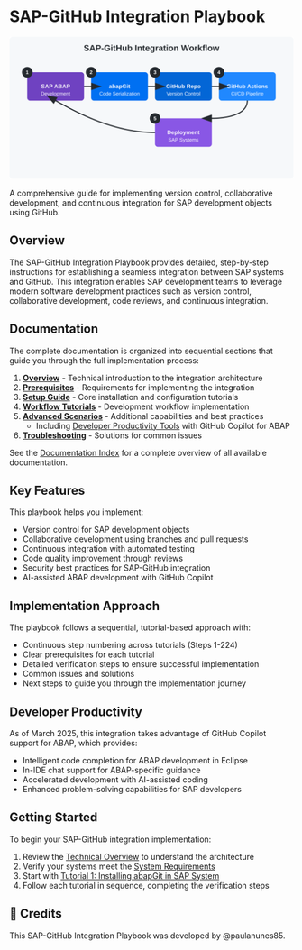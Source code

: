 # SAP-GitHub Integration Playbook

![SAP-GitHub Integration Workflow](./assets/images/diagrams/integration-workflow.svg)

A comprehensive guide for implementing version control, collaborative development, and continuous integration for SAP development objects using GitHub.

## Overview

The SAP-GitHub Integration Playbook provides detailed, step-by-step instructions for establishing a seamless integration between SAP systems and GitHub. This integration enables SAP development teams to leverage modern software development practices such as version control, collaborative development, code reviews, and continuous integration.

## Documentation

The complete documentation is organized into sequential sections that guide you through the full implementation process:

1. **[Overview](./docs/1-overview/index.md)** - Technical introduction to the integration architecture
2. **[Prerequisites](./docs/2-prerequisites/index.md)** - Requirements for implementing the integration
3. **[Setup Guide](./docs/3-setup-guide/index.md)** - Core installation and configuration tutorials
4. **[Workflow Tutorials](./docs/4-workflow-tutorials/index.md)** - Development workflow implementation
5. **[Advanced Scenarios](./docs/5-advanced-scenarios/index.md)** - Additional capabilities and best practices
   - Including [Developer Productivity Tools](./docs/5-advanced-scenarios/developer-productivity.md) with GitHub Copilot for ABAP
6. **[Troubleshooting](./docs/6-troubleshooting/index.md)** - Solutions for common issues

See the [Documentation Index](./docs/new_index.md) for a complete overview of all available documentation.

## Key Features

This playbook helps you implement:

- Version control for SAP development objects
- Collaborative development using branches and pull requests
- Continuous integration with automated testing
- Code quality improvement through reviews
- Security best practices for SAP-GitHub integration
- AI-assisted ABAP development with GitHub Copilot

## Implementation Approach

The playbook follows a sequential, tutorial-based approach with:

- Continuous step numbering across tutorials (Steps 1-224)
- Clear prerequisites for each tutorial
- Detailed verification steps to ensure successful implementation
- Common issues and solutions
- Next steps to guide you through the implementation journey

## Developer Productivity

As of March 2025, this integration takes advantage of GitHub Copilot support for ABAP, which provides:

- Intelligent code completion for ABAP development in Eclipse
- In-IDE chat support for ABAP-specific guidance
- Accelerated development with AI-assisted coding
- Enhanced problem-solving capabilities for SAP developers

## Getting Started

To begin your SAP-GitHub integration implementation:

1. Review the [Technical Overview](./docs/1-overview/technical-overview.md) to understand the architecture
2. Verify your systems meet the [System Requirements](./docs/2-prerequisites/system-requirements.md)
3. Start with [Tutorial 1: Installing abapGit in SAP System](./docs/3-setup-guide/installing-abapgit.md)
4. Follow each tutorial in sequence, completing the verification steps

## 👥 Credits
This SAP-GitHub Integration Playbook was developed by @paulanunes85.
